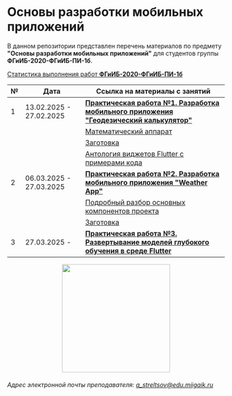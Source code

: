 # Основы разработки мобильных приложений

В данном репозитории представлен перечень материалов по предмету **"Основы разработки мобильных приложений"** для студентов группы **ФГиИБ-2020-ФГиИБ-ПИ-1б**.


[Статистика выполнения работ **ФГиИБ-2020-ФГиИБ-ПИ-1б**](https://docs.google.com/spreadsheets/d/1qBpsYWvl8fqvgz_q6rkKpieOft9jWfLP23xNwgXzmXQ/edit?gid=1178924233#gid=1178924233)


| №   | Дата       | Ссылка на материалы с занятий                     | 
|-----|------------|--------------------------------------|
| 1   | 13.02.2025 - 27.02.2025 | [**Практическая работа №1. Разработка мобильного приложения "Геодезический калькулятор"**](https://cloud.mail.ru/public/mdTG/kWqkjGNZB)      | 
|    | | [Математический аппарат](https://cloud.mail.ru/public/mdTG/kWqkjGNZB)      | 
|    | | [Заготовка](https://cloud.mail.ru/public/mdTG/kWqkjGNZB)      | 
|    | | [Антология виджетов Flutter с примерами кода](https://colab.research.google.com/drive/134eldLb_C56jC_sw1-YN6JGLqiUSoFIb?usp=sharing)      | 
| 2   | 06.03.2025 - 27.03.2025| [**Практическая работа №2. Разработка мобильного приложения "Weather App"**](https://cloud.mail.ru/public/7Tn7/hwZGYyJkz)      | 
|    | | [Подробный разбор основных компонентов проекта](https://u.to/tPYlIg)      | 
|    | | [Заготовка](https://cloud.mail.ru/public/BV2D/kHu9HeY3T)      | 
| 3   | 27.03.2025 - | [**Практическая работа №3. Развертывание моделей глубокого обучения в среде Flutter**](https://colab.research.google.com/drive/1fCgJxGSVy7iu4ivFA7u4WKuNpJ71wDCK?usp=sharing)      | 






<div id="header" align="center">
  <img src="https://media1.giphy.com/media/v1.Y2lkPTc5MGI3NjExbXF3ZGp3bHlpaGJ5Ymo3aXB0d3oybzZoemplOHlvYzI3MzVnb2traiZlcD12MV9pbnRlcm5hbF9naWZfYnlfaWQmY3Q9Zw/ueVQiEIDXtOV6oQhOW/giphy.gif" width="250"/>
</div>

###### Адрес электронной почты преподавателя: a_streltsov@edu.miigaik.ru

